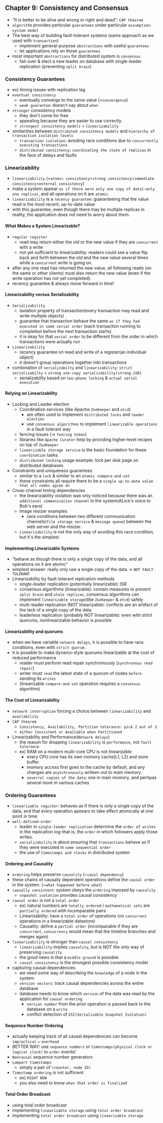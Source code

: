 ## Chapter 9: Consistency and Consensus
- "It is better to be alive and wrong or right and dead": `CAP theorem`
- `algorithm` provides particular `guarantees` under particular `assumption`: `system model`
- The best way of building fault-tolerant systems (same approach as we used with `transaction`)
  - implement general-purpose `abstractions` with useful `guarantees`
  - let applications rely on those `guarantees`
- most important `abstractions` for distributed system is `consensus`
  - fail-over & elect a new leader on database with single-leader replication (preventing `split brain`)


### Consistency Guarantees
- ex) timing issues with replication lag
- `eventual consistency`
  - eventually converge to the same value (=`convergence`)
  - `weak guarantee`: doesn't say about `when`
- `stronger` consistency models
  - they don't come for free
  - appealing because they are easier to use correctly.
  - `strongest consistency models` = `linearizability`
- similarities between `distributed consistency models` and `hierarchy of transaction isolation levels`
  - `transaction isolation`: avoiding race conditions due to `concurrently executing transactions`
  - `distributed consistency`: `coordinating the state of replicas` in the face of delays and faults

### Linearizability
- `linearizability` (=`atomic consistency`=`strong consistency`=`immediate consistency`=`external consistency`)
- make a system appear `as if there were only one copy of data(~only one replica)`, and all operations on it are `atomic`
- `linearizability` is a `recency guarantee`: guaranteeing that the value read is the most recent, up-to-date value
- with this guarantee, even though there may be multiple replicas in reality, the application does not need to worry about them.

#### What Makes a System Linearizable?
- `regular register`
  - read may return either the old or the new value if they are `concurrent` with a write
  - not yet sufficient to linearizability: readers could see a value flip back and forth between the old and the new value several times while a `concurrent` write is going on.
- after any one read has returned the new value, all following reads (on the same or other clients) must also return the new value (even if the write operation has not yet completed).
- recency guarantee & always move forward in time!

#### Linearizability versus Serializability
- `Serializability`
  - isolation property of transaction(every transaction may read and write multiple objects)
  - guarantee that transaction behave the same `as if they had executed in some serial order` (each transaction running to completion before the next transaction starts)
  - it is okay for that `serial order` to be different from the order in which transactions were actually run
- `Linearizability`
  - recency guarantee on read and write of a register(an individual object)
  - it doesn't group operations together into transactions
- combination of `serializabilty` and `linearizability`: `strict serializabilty` = `strong one-copy serializability(strong-1SR)`
  - serializability based on `two-phase locking` & `actual serial execution`

#### Relying on Linearizability
- Locking and Leader election
  - Coordination services (like Apache `ZooKeeper` and `etcd`)
    - are often used to implement `distributed locks` and `leader election`
    - use `consensus algorithms` to implement `linearizable operations` in a fault-tolerant way
  - fencing issues (-> `fencing token`)
  - libraries like `Apache Curator` help by providing higher-level recipes on top of `ZooKeeper`
  - `linearizable storage service` is the basic foundation for these `coordination` tasks.
  - `distributed locking` usage example: lock per disk page on distributed databases.
- Constraints and uniqueness guarantees
  - similar to a `lock` & similar to an `atomic compare-and-set`
  - these constraints all require there to be a `single up-to-date value that all nodes agree on`
- Cross-channel timing dependencies
  - the linearizability violation was only noticed because there was an `additional communication channel` in the system(ALice's voice to Bob's ears)
  - Image resizer examples
    - race conditions between two different communication channels(`file storage service` & `message queue`) between the web server and the resizer.
  - `Linearizability` is not the only way of avoiding this race condition, but it's the simplest.

#### Implementing Linearizable Systems
- "behave as though there is only a single copy of the data, and all operations on it are atomic"
- simplest answer: really only use a single copy of the data -> `NOT FAULT-TOLERANT`
- Linearizability by fault-tolerant replication methods
  - single-leader replication (potentially linearizable): ISR
  - consensus algorithms (linearizable): contain measures to prevent `split brain` and `stale replicas`, consensus algorithms can implement `linearizable storage`(like `ZooKeeper` & `etcd`) safely
  - multi-leader replication (NOT linearizable): conflicts are an artifact of the lack of a single copy of the data
  - leaderless replication (probably NOT linearizable): even with strict quorums, nonlinearizable behavior is possible

#### Linearizability and quorums
- when we have variable `network delays`, it is possible to have race conditions, even with `strict quorum`.
- it is possible to make dynamo-style quorums linearizable at the cost of reduced performance
  - reader must perform read repair synchronously (`synchronous read repair`)
  - writer must `read` the latest state of a quorum of nodes `before` sending its `writes`
  - (linearizable `compare-and-set` operation requires a `consensus` algorithm)

#### The Cost of Linearizability
- `network interruption` forcing a choice between `linearizability` and `availability`
- `CAP theorem`
  - `Consistency, Availability, Partition tolerance: pick 2 out of 3`
  - `either Consistent or Available when Partitioned`
- Linearizability and Performance(`Network delays`)
  - the reason for dropping `linearizability` is `performance`, not `fault tolerance`
  - ex) RAM on a modern multi-core CPU is not linearizable
    - every CPU core has its own momory cache(L1, L2) and store buffer.
    - momory access first goes to the cache by default, and any changes are `asynchronously` writeen out to main memory.
    - `severral copies of the data`: one in main momory, and perhpas several more in various caches

### Ordering Guarantees
- `linearizable register`: behaves as if there is only a single copy of the data, and that every operation apeears to take effect atomically at one point in time.
- `well-defined-order`
  - leader in `single-leader replication` determine the `order of writes` in the replication log-that is, the `order` in which followers apply those writes.
  - `serializability` is about ensuring that `transactions` behave as if they were executed in `some sequential order`
  - the use of `timestamps and clocks` in distributed system

#### Ordering and Causality
- `ordering` helps preserve `causality` (~`causl dependency`)
- these chains of causally dependent operations define the `causal order` in the system. (~`what happened before what`)
- `causally consistent`: system obeys the `ordering` imposed by `causality`
  - `snpashot isolation` provides causal consistency
- `causal order` is not a `total order`
  - ex) natural numbers are `totally ordered` / `mathematical sets` are `partially ordered` with incomparable pairs
  - Linearizability: have a `total order` of operations (no `concurrent` operations in a linearizable datastore)
  - Causality: define a `partial order` (incomparable if they are `concurrent`, `concurrency` would mean that the timeline branches and merges again)
- `linearizability` is stronger than `causal consistency`
  - `linearizability` implies `causality`, but is NOT the only way of preserving `causality`
  - the good news is that a `middle ground` is possible.
  - `causal consistency` is the strongest possible consistency model
- capturing causal dependencies
  - we need some way of describing the `knowledge` of a node in the system.
  - `version vectors`: track causal dependencies across the entire database
  - database needs to know which `version` of the data was read by the application for `causal ordering`
    - `version number` from the prior operation is passed back to the database on a `write`
    - conflict detection of `SSI(Serializable Snapshot Isolation)`

#### Sequence Number Ordering
- actually keeping track of all causal dependencies can become `impractical` ~ `overhead`
- BETTER WAY: use `sequence numbers` or `timestamps(physical clock or logical clock)` to `order` events!
- `Noncausal` sequence number generators
- `Lamport timestamps`
  - simply a pair of `(counter, node ID)`
- `Timestamp ordering` is not sufficient
  - ex) `RIGHT NOW`
  - you also need to know `when that order is finalized`

#### Total Order Broadcast
- using total order broadcast
- implementing `linearizable storage` using `total order broadcast`
- implementing `total order broadcast` using `linearizable storage`